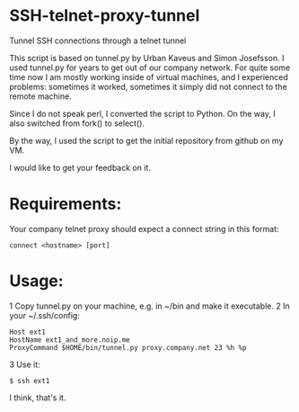 SSH-telnet-proxy-tunnel
=======================

Tunnel SSH connections through a telnet tunnel

This script is based on tunnel.py by Urban Kaveus and Simon Josefsson.
I used tunnel.py for years to get out of our company network.
For quite some time now I am mostly working inside of virtual machines,
and I experienced problems: sometimes it worked,
sometimes it simply did not connect to the remote machine.

Since I do not speak perl, I converted the script to Python.
On the way, I also switched from fork() to select().

By the way, I used the script to get the initial repository from
github on my VM.

I would like to get your feedback on it.

# Requirements:

Your company telnet proxy should expect a connect string in this format:

    connect <hostname> [port]

# Usage:

1 Copy tunnel.py on your machine, e.g. in ~/bin and make it executable.
2 In your ~/.ssh/config:

    Host ext1
    HostName ext1_and_more.noip.me
    ProxyCommand $HOME/bin/tunnel.py proxy.company.net 23 %h %p

3 Use it:

    $ ssh ext1

I think, that's it.
